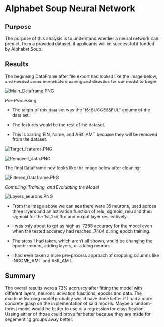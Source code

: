 # Alphabet Soup Neural Network

## Purpose

The purpose of this analysis is to understand whether a neural network can predict, from a provided dataset, if applicants will be successful if funded by Alphabet Soup.

## Results

The beginning DataFrame after file export had looked like the image below, and needed some immediate cleaning and direction for our model to begin:

![Main_Dataframe.PNG](https://github.com/Cyber-Wolfe/Neural_Network_Charity_Analysis/blob/main/Resources/Captures/Main_Dataframe.PNG)

*Pre-Processing*

* The target of this data set was the "IS-SUCCESSFUL" column of the data set.

* The features would be the rest of the dataset.

* This is barring EIN, Name, and ASK_AMT becuase they will be removed from the dataset.

![Target_features.PNG](https://github.com/Cyber-Wolfe/Neural_Network_Charity_Analysis/blob/main/Resources/Captures/Target_features.PNG)

![Removed_data.PNG](https://github.com/Cyber-Wolfe/Neural_Network_Charity_Analysis/blob/main/Resources/Captures/Removed_data.PNG)

The final DataFrame now looks like the image below after cleaning:

![Filtered_Dataframe.PNG](https://github.com/Cyber-Wolfe/Neural_Network_Charity_Analysis/blob/main/Resources/Captures/Filtered_Dataframe.PNG)

*Compiling, Training, and Evaluating the Model*

![Layers_neurons.PNG](https://github.com/Cyber-Wolfe/Neural_Network_Charity_Analysis/blob/main/Resources/Captures/Layers_neurons.PNG)

* From the image above we can see there were 35 neurons, used across three layers and an activation function of relu, sigmoid, relu and then sigmoid for the 1st,2nd,3rd and output layer respectively.

* I was only about to get as high as .7258 accuracy for the model even when the tested accuracy had reached .7404 during epoch training.

* The steps I had taken, which aren't all shown, would be changing the epoch amount, adding layers, or adding neurons.

* I had even taken a more pre-process approach of dropping columns like INCOME_AMT and ASK_AMT.

## Summary

The overall results were a 73% accruacy after fitting the model with different layers, neurons, acivation functions, epochs and data. The machine learning model probably would have done better if I had a more concrete grasp on the implementation of said models.  Maybe a random-forest model would be better to use or a regression for classification.  Ussing either of those could prove far better because they are made for segementing groups away better.


